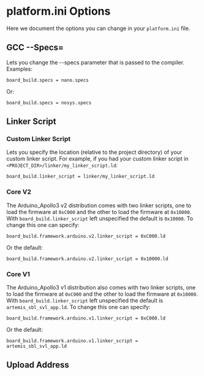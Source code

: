 # platform.ini Options
Here we document the options you can change in your `platform.ini` file.

## GCC --Specs=

Lets you change the --specs parameter that is passed to the compiler.
Examples:

    board_build.specs = nano.specs

Or:

    board_build.specs = nosys.specs

## Linker Script

### Custom Linker Script

Lets you specify the location (relative to the project directory) of your custom linker script.
For example, if you had your custom linker script in `<PROJECT_DIR>/linker/my_linker_script.ld`:

    board_build.linker_script = linker/my_linker_script.ld

### Core V2

The Arduino_Apollo3 v2 distribution comes with two linker scripts, one to load the firmware at `0xC000` and the other 
to load the firmware at `0x10000`. With `board_build.linker_script` left unspecified the default is `0x10000`. 
To change this one can specify:

    board_build.framework.arduino.v2.linker_script = 0xC000.ld

Or the default:

    board_build.framework.arduino.v2.linker_script = 0x10000.ld

### Core V1
The Arduino_Apollo3 v1 distribution also comes with two linker scripts, one to load the firmware at `0xC000` and the other 
to load the firmware at `0x10000`. With `board_build.linker_script` left unspecified the default is `artemis_sbl_svl_app.ld`. 
To change this one can specify:

    board_build.framework.arduino.v1.linker_script = 0xC000.ld

Or the default:

    board_build.framework.arduino.v1.linker_script = artemis_sbl_svl_app.ld

## Upload Address
